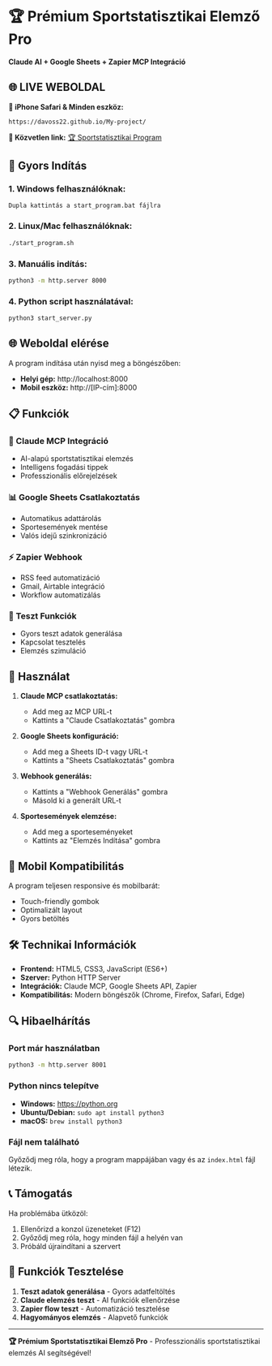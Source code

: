 # 🏆 Prémium Sportstatisztikai Elemző Pro

**Claude AI + Google Sheets + Zapier MCP Integráció**

## 🌐 **LIVE WEBOLDAL**

**📱 iPhone Safari & Minden eszköz:**
```
https://davoss22.github.io/My-project/
```

**🎯 Közvetlen link:** [🏆 Sportstatisztikai Program](https://davoss22.github.io/My-project/)

## 🚀 Gyors Indítás

### 1. **Windows felhasználóknak:**
```
Dupla kattintás a start_program.bat fájlra
```

### 2. **Linux/Mac felhasználóknak:**
```bash
./start_program.sh
```

### 3. **Manuális indítás:**
```bash
python3 -m http.server 8000
```

### 4. **Python script használatával:**
```bash
python3 start_server.py
```

## 🌐 Weboldal elérése

A program indítása után nyisd meg a böngészőben:
- **Helyi gép:** http://localhost:8000
- **Mobil eszköz:** http://[IP-cím]:8000

## 📋 Funkciók

### 🤖 Claude MCP Integráció
- AI-alapú sportstatisztikai elemzés
- Intelligens fogadási tippek
- Professzionális előrejelzések

### 📊 Google Sheets Csatlakoztatás
- Automatikus adattárolás
- Sportesemények mentése
- Valós idejű szinkronizáció

### ⚡ Zapier Webhook
- RSS feed automatizáció
- Gmail, Airtable integráció
- Workflow automatizálás

### 🎲 Teszt Funkciók
- Gyors teszt adatok generálása
- Kapcsolat tesztelés
- Elemzés szimuláció

## 🔧 Használat

1. **Claude MCP csatlakoztatás:**
   - Add meg az MCP URL-t
   - Kattints a "Claude Csatlakoztatás" gombra

2. **Google Sheets konfiguráció:**
   - Add meg a Sheets ID-t vagy URL-t
   - Kattints a "Sheets Csatlakoztatás" gombra

3. **Webhook generálás:**
   - Kattints a "Webhook Generálás" gombra
   - Másold ki a generált URL-t

4. **Sportesemények elemzése:**
   - Add meg a sporteseményeket
   - Kattints az "Elemzés Indítása" gombra

## 📱 Mobil Kompatibilitás

A program teljesen responsive és mobilbarát:
- Touch-friendly gombok
- Optimalizált layout
- Gyors betöltés

## 🛠️ Technikai Információk

- **Frontend:** HTML5, CSS3, JavaScript (ES6+)
- **Szerver:** Python HTTP Server
- **Integrációk:** Claude MCP, Google Sheets API, Zapier
- **Kompatibilitás:** Modern böngészők (Chrome, Firefox, Safari, Edge)

## 🔍 Hibaelhárítás

### Port már használatban
```bash
python3 -m http.server 8001
```

### Python nincs telepítve
- **Windows:** https://python.org
- **Ubuntu/Debian:** `sudo apt install python3`
- **macOS:** `brew install python3`

### Fájl nem található
Győződj meg róla, hogy a program mappájában vagy és az `index.html` fájl létezik.

## 📞 Támogatás

Ha problémába ütközöl:
1. Ellenőrizd a konzol üzeneteket (F12)
2. Győződj meg róla, hogy minden fájl a helyén van
3. Próbáld újraindítani a szervert

## 🎯 Funkciók Tesztelése

1. **Teszt adatok generálása** - Gyors adatfeltöltés
2. **Claude elemzés teszt** - AI funkciók ellenőrzése
3. **Zapier flow teszt** - Automatizáció tesztelése
4. **Hagyományos elemzés** - Alapvető funkciók

---

**🏆 Prémium Sportstatisztikai Elemző Pro** - Professzionális sportstatisztikai elemzés AI segítségével!
